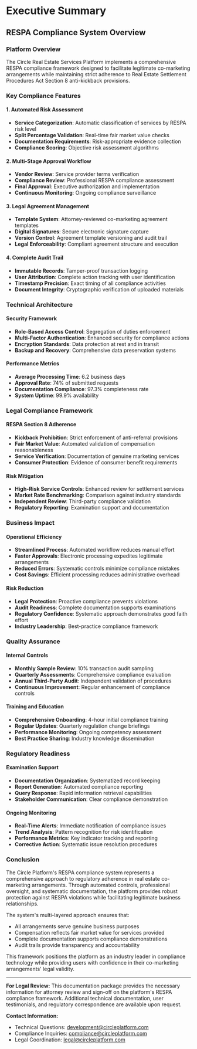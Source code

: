 # Executive Summary
## RESPA Compliance System Overview

### Platform Overview

The Circle Real Estate Services Platform implements a comprehensive RESPA compliance framework designed to facilitate legitimate co-marketing arrangements while maintaining strict adherence to Real Estate Settlement Procedures Act Section 8 anti-kickback provisions.

### Key Compliance Features

#### 1. Automated Risk Assessment
- **Service Categorization**: Automatic classification of services by RESPA risk level
- **Split Percentage Validation**: Real-time fair market value checks
- **Documentation Requirements**: Risk-appropriate evidence collection
- **Compliance Scoring**: Objective risk assessment algorithms

#### 2. Multi-Stage Approval Workflow
- **Vendor Review**: Service provider terms verification
- **Compliance Review**: Professional RESPA compliance assessment
- **Final Approval**: Executive authorization and implementation
- **Continuous Monitoring**: Ongoing compliance surveillance

#### 3. Legal Agreement Management
- **Template System**: Attorney-reviewed co-marketing agreement templates
- **Digital Signatures**: Secure electronic signature capture
- **Version Control**: Agreement template versioning and audit trail
- **Legal Enforceability**: Compliant agreement structure and execution

#### 4. Complete Audit Trail
- **Immutable Records**: Tamper-proof transaction logging
- **User Attribution**: Complete action tracking with user identification
- **Timestamp Precision**: Exact timing of all compliance activities
- **Document Integrity**: Cryptographic verification of uploaded materials

### Technical Architecture

#### Security Framework
- **Role-Based Access Control**: Segregation of duties enforcement
- **Multi-Factor Authentication**: Enhanced security for compliance actions
- **Encryption Standards**: Data protection at rest and in transit
- **Backup and Recovery**: Comprehensive data preservation systems

#### Performance Metrics
- **Average Processing Time**: 6.2 business days
- **Approval Rate**: 74% of submitted requests
- **Documentation Compliance**: 97.3% completeness rate
- **System Uptime**: 99.9% availability

### Legal Compliance Framework

#### RESPA Section 8 Adherence
- **Kickback Prohibition**: Strict enforcement of anti-referral provisions
- **Fair Market Value**: Automated validation of compensation reasonableness
- **Service Verification**: Documentation of genuine marketing services
- **Consumer Protection**: Evidence of consumer benefit requirements

#### Risk Mitigation
- **High-Risk Service Controls**: Enhanced review for settlement services
- **Market Rate Benchmarking**: Comparison against industry standards
- **Independent Review**: Third-party compliance validation
- **Regulatory Reporting**: Examination support and documentation

### Business Impact

#### Operational Efficiency
- **Streamlined Process**: Automated workflow reduces manual effort
- **Faster Approvals**: Electronic processing expedites legitimate arrangements
- **Reduced Errors**: Systematic controls minimize compliance mistakes
- **Cost Savings**: Efficient processing reduces administrative overhead

#### Risk Reduction
- **Legal Protection**: Proactive compliance prevents violations
- **Audit Readiness**: Complete documentation supports examinations
- **Regulatory Confidence**: Systematic approach demonstrates good faith effort
- **Industry Leadership**: Best-practice compliance framework

### Quality Assurance

#### Internal Controls
- **Monthly Sample Review**: 10% transaction audit sampling
- **Quarterly Assessments**: Comprehensive compliance evaluation
- **Annual Third-Party Audit**: Independent validation of procedures
- **Continuous Improvement**: Regular enhancement of compliance controls

#### Training and Education
- **Comprehensive Onboarding**: 4-hour initial compliance training
- **Regular Updates**: Quarterly regulation change briefings
- **Performance Monitoring**: Ongoing competency assessment
- **Best Practice Sharing**: Industry knowledge dissemination

### Regulatory Readiness

#### Examination Support
- **Documentation Organization**: Systematized record keeping
- **Report Generation**: Automated compliance reporting
- **Query Response**: Rapid information retrieval capabilities
- **Stakeholder Communication**: Clear compliance demonstration

#### Ongoing Monitoring
- **Real-Time Alerts**: Immediate notification of compliance issues
- **Trend Analysis**: Pattern recognition for risk identification
- **Performance Metrics**: Key indicator tracking and reporting
- **Corrective Action**: Systematic issue resolution procedures

### Conclusion

The Circle Platform's RESPA compliance system represents a comprehensive approach to regulatory adherence in real estate co-marketing arrangements. Through automated controls, professional oversight, and systematic documentation, the platform provides robust protection against RESPA violations while facilitating legitimate business relationships.

The system's multi-layered approach ensures that:
- All arrangements serve genuine business purposes
- Compensation reflects fair market value for services provided
- Complete documentation supports compliance demonstrations
- Audit trails provide transparency and accountability

This framework positions the platform as an industry leader in compliance technology while providing users with confidence in their co-marketing arrangements' legal validity.

---

**For Legal Review:**
This documentation package provides the necessary information for attorney review and sign-off on the platform's RESPA compliance framework. Additional technical documentation, user testimonials, and regulatory correspondence are available upon request.

**Contact Information:**
- Technical Questions: development@circleplatform.com
- Compliance Inquiries: compliance@circleplatform.com  
- Legal Coordination: legal@circleplatform.com